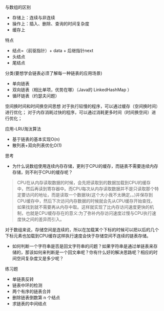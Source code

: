 与数组的区别
+ 存储上：连续与非连续
+ 操作上：插入、删除、查询的时间复杂度
+ 缓存上

特点
+ 结点=（前驱指针）+ data + 后继指针next
+ 头结点
+ 尾结点

分类(要想学会链表必须了解每一种链表的应用场景)
+ 单向链表
+ 双向链表（相比单项，优势在哪）（Java的 LinkedHashMap ）
+ 循环链表（约瑟夫问题）

空间换时间和时间换空间思想
对于执行较慢的程序，可以通过缓存（空间换时间）进行优化；
对于内存消耗过快的程序，可以通过消耗更多时间（时间换空间）进行优化；

应用-LRU淘汰算法
+ 基于链表的基本实现O(n)
+ 散列表+双向列表优化O(1)

思考
+ 为什么说数组使用连续内存存储，更利于CPU的缓存，而链表不需要连续内存存储，则不利于CPU的缓存呢？
> CPU在从内存读取数据的时候，会先把读取到的数据加载到CPU的缓存中，然后再读到寄存器中。而CPU每次从内存读取数据并不是只读取那个特定要访问的地址，而是读取一个数据块(这个大小我不太确定。。)并保存到CPU缓存中，然后下次访问内存数据的时候就会先从CPU缓存开始查找，如果找到就不需要再从内存中取。这样就实现了比内存访问速度更快的机制，也就是CPU缓存存在的意义:为了弥补内存访问速度过慢与CPU执行速度快之间的差异而引入。

对于数组来说，存储空间是连续的，所以在加载某个下标的时候可以把以后的几个下标元素也加载到CPU缓存这样执行速度会快于存储空间不连续的链表存储。

+ 如何判断一个字符串是否是回文字符串的问题？如果字符串是通过单链表来存储的，那该如何来判断是一个回文串呢？你有什么好的解决思路呢？相应的时间空间复杂度又是多少呢？

练习题
+ 单链表反转
+ 链表中环的检测
+ 两个有序的链表合并
+ 删除链表倒数第 n 个结点
+ 求链表的中间结点
